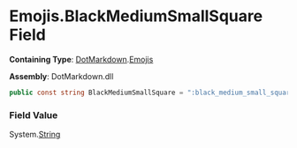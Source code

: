 # Emojis\.BlackMediumSmallSquare Field

**Containing Type**: [DotMarkdown](../../README.md)\.[Emojis](../README.md)

**Assembly**: DotMarkdown\.dll

```csharp
public const string BlackMediumSmallSquare = ":black_medium_small_square:"
```

### Field Value

System\.[String](https://docs.microsoft.com/en-us/dotnet/api/system.string)